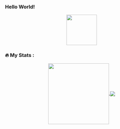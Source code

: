 ### Hello World!

<div id="header" align="center">
  <img src="https://media.giphy.com/media/ksE9feSa2b4V2GYwY4/giphy.gif" width="100"/> 
</div>

<div id="header" align="center">
    <img src="https://komarev.com/ghpvc/?username=DmitriyVladarchuk&style=flat-square&color=blue" alt=""/>
</div>

### :fire: My Stats :
<div align="center">
  <!-- <img src="https://media.giphy.com/media/dWesBcTLavkZuG35MI/giphy.gif" width="600" height="300"/> -->
  <a href="https://github.com/anuraghazra/github-readme-stats">
    <img height=200 align="center" src="https://github-readme-stats.vercel.app/api?username=DmitriyVladarchuk&show_icons=true&theme=transparent" />
  </a>
  <a href="https://github.com/anuraghazra/github-readme-stats">
    <img align="center" src="https://github-readme-stats.vercel.app/api/top-langs?username=DmitriyVladarchuk&layout=donut-vertical&theme=transparent" />
  </a>
</div>
